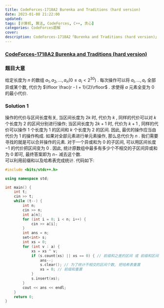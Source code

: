 ```yaml
---
title: CodeForces-1718A2 Burenka and Traditions (hard version) 
date: 2023-01-08 21:22:00
updated:
tags: [计算机, 算法, CodeForces, C++, 贪心]
categories: CodeForces题解
cover: 
description: CodeForces-1718A2「Burenka and Traditions (hard version)」的思考与解答
---
```

### [CodeForces-1718A2 Burenka and Traditions (hard version)](https://codeforces.com/problemset/problem/1718/A2)
### 题目大意
给定长度为 $n$ 的数组 $a_1, a_2, ..., a_n (0\leq a_i<2^{30})$ . 每次操作可以将 $a_l, ..., a_r$ 全部异或某个数, 代价为 $\lfloor \frac{r - l + 1}{2}\rfloor$ . 求使得 $a$ 元素全变为 $0$ 的最小代价.
### Solution 1
操作的代价与区间长度有关, 当区间长度为 $2k$ 时, 代价为 $k$ , 同样的代价可以对 $k$ 个长度为 $2$ 的区间分别进行操作; 当区间长度为 $2k + 1$ 时, 代价为 $k + 1$ , 同样的代价可以操作 $1$ 个长度为 $1$ 的区间和 $k$ 个长度为 $2$ 的区间. 因此, 最优的操作应当由代价为 $1$ 的操作构成.
如果对全部元素进行单元素操作, 那么总代价为 $n$ . 我们需要寻找的就是可以合并操作的元素. 对于一个异或和为 $0$ 的子区间, 可以用区间长度 $-1$ 的代价把区间变为 $0$ . 因此, 统计原数组中最多有多少个不相交的子区间异或和为 $0$ 即可, 最终答案即为 $n-$ 减去这个数. \
可以利用前缀和以及哈希表完成统计.
代码如下:
```C++
#include <bits/stdc++.h>

using namespace std;

int main() {
    int t;
    cin >> t;
    while (t--) {
        int n;
        cin >> n;
        int a[n];
        for (int i = 0; i < n; i++) {
            cin >> a[i];
        }
        int ans = n;
        set<int> s;  
        int xs = 0;
        for (int v : a) {
            xs = xs ^ v;
            if (s.count(xs) || xs == 0) { // 前缀和之差的区间 或 前缀和区间
                ans--;
                s.clear(); // 为了统计不相交的区间个数, 把哈希表重置
                xs = 0; // 前缀和重置
            }
            s.insert(xs);
        }
        cout << ans << endl;
    }
    return 0;
}
```